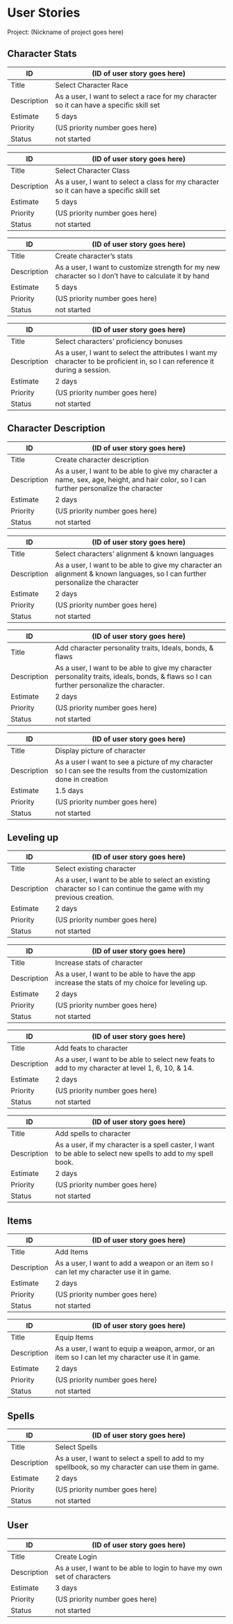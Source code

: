 # User Stories

Project: (Nickname of project goes here)

## Character Stats

| ID          | (ID of user story goes here) |
| ----------- | ----- |
| Title       | Select Character Race |
| Description | As a user, I want to select a race for my character so it can have a specific skill set |
| Estimate    | 5 days |
| Priority    | (US priority number goes here) |
| Status      | not started |

| ID          | (ID of user story goes here) |
| ----------- | ----- |
| Title       | Select Character Class |
| Description | As a user, I want to select a class for my character so it can have a specific skill set |
| Estimate    | 5 days |
| Priority    | (US priority number goes here) |
| Status      | not started |

| ID          | (ID of user story goes here) |
| ----------- | ----- |
| Title       | Create character’s stats |
| Description | As a user, I want to customize strength for my new character so I don’t have to calculate it by hand|
| Estimate    | 5 days |
| Priority    | (US priority number goes here) |
| Status      | not started |


| ID          | (ID of user story goes here) |
| ----------- | ----- |
| Title       | Select characters’ proficiency bonuses |
| Description | As a user, I want to select the attributes I want my character to be proficient in, so I can reference it during a session. |
| Estimate    | 2 days |
| Priority    | (US priority number goes here) |
| Status      | not started |

## Character Description

| ID          | (ID of user story goes here) |
| ----------- | ----- |
| Title       | Create character description  |
| Description | As a user, I want to be able to give my character a name, sex, age, height, and hair color, so I can further personalize the character |
| Estimate    | 2 days |
| Priority    | (US priority number goes here) |
| Status      | not started |

| ID          | (ID of user story goes here) |
| ----------- | ----- |
| Title       | Select characters’ alignment & known languages |
| Description | As a user, I want to be able to give my character an alignment & known languages, so I can further personalize the character |
| Estimate    | 2 days |
| Priority    | (US priority number goes here) |
| Status      | not started |

| ID          | (ID of user story goes here) |
| ----------- | ----- |
| Title       | Add character personality traits, Ideals, bonds, & flaws |
| Description | As a user, I want to be able to give my character personality traits, ideals, bonds, & flaws so I can further personalize the character. |
| Estimate    | 2 days |
| Priority    | (US priority number goes here) |
| Status      | not started |

| ID          | (ID of user story goes here) |
| ----------- | ----- |
| Title       | Display picture of character |
| Description | As a user I want to see a picture of my character so I can see the results from the customization done in creation |
| Estimate    | 1.5 days |
| Priority    | (US priority number goes here) |
| Status      | not started |

## Leveling up

| ID          | (ID of user story goes here) |
| ----------- | ----- |
| Title       | Select existing character |
| Description | As a user, I want to be able to select an existing character so I can continue the game with my previous creation. |
| Estimate    | 2 days |
| Priority    | (US priority number goes here) |
| Status      | not started |

| ID          | (ID of user story goes here) |
| ----------- | ----- |
| Title       |  Increase stats of character |
| Description | As a user, I want to be able to have the app increase the stats of my choice for leveling up. |
| Estimate    | 2 days |
| Priority    | (US priority number goes here) |
| Status      | not started |

| ID          | (ID of user story goes here) |
| ----------- | ----- |
| Title       | Add feats to character |
| Description | As a user, I want to be able to select new feats to add to my character at level 1, 6, 10, & 14.  |
| Estimate    | 2 days |
| Priority    | (US priority number goes here) |
| Status      | not started |

| ID          | (ID of user story goes here) |
| ----------- | ----- |
| Title       | Add spells to character |
| Description | As a user, if my character is a spell caster, I want to be able to select new spells to add to my spell book.  |
| Estimate    | 2 days |
| Priority    | (US priority number goes here) |
| Status      | not started |

## Items

| ID          | (ID of user story goes here) |
| ----------- | ----- |
| Title       | Add Items |
| Description | As a user, I want to add a weapon or an item so I can let my character use it in game. |
| Estimate    | 2 days |
| Priority    | (US priority number goes here) |
| Status      | not started |

| ID          | (ID of user story goes here) |
| ----------- | ----- |
| Title       | Equip Items |
| Description | As a user, I want to equip a weapon, armor, or an item so I can let my character use it in game. |
| Estimate    | 2 days |
| Priority    | (US priority number goes here) |
| Status      | not started |

## Spells

| ID          | (ID of user story goes here) |
| ----------- | ----- |
| Title       | Select Spells |
| Description | As a user, I want to select a spell to add to my spellbook, so my character can use them in game. |
| Estimate    | 2 days |
| Priority    | (US priority number goes here) |
| Status      | not started |

## User

| ID          | (ID of user story goes here) |
| ----------- | ----- |
| Title       | Create Login |
| Description | As a user, I want to be able to login to have my own set of characters |
| Estimate    | 3 days |
| Priority    | (US priority number goes here) |
| Status      | not started |
